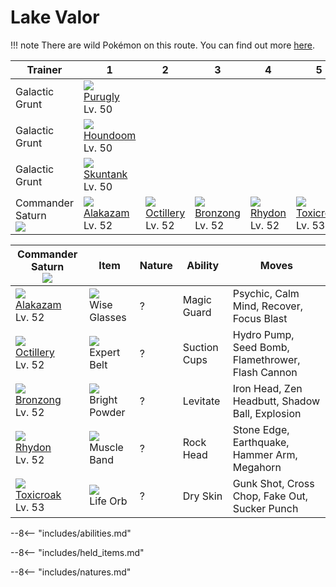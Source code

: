 # Lake Valor

!!! note
    There are wild Pokémon on this route. You can find out more [here](../../wild_pokemon/lake_valor/).


Trainer                         | 1                                | 2                                 | 3                                | 4                              | 5
---                             | ---                              | ---                               | ---                              | ---                            | ---
Galactic Grunt                  | ![][432]<br>[Purugly]<br>Lv. 50  | &nbsp;                            | &nbsp;                           | &nbsp;                         | &nbsp;
Galactic Grunt                  | ![][229]<br>[Houndoom]<br>Lv. 50 | &nbsp;                            | &nbsp;                           | &nbsp;                         | &nbsp;
Galactic Grunt                  | ![][435]<br>[Skuntank]<br>Lv. 50 | &nbsp;                            | &nbsp;                           | &nbsp;                         | &nbsp;
Commander Saturn<br>![][saturn] | ![][065]<br>[Alakazam]<br>Lv. 52 | ![][224]<br>[Octillery]<br>Lv. 52 | ![][437]<br>[Bronzong]<br>Lv. 52 | ![][112]<br>[Rhydon]<br>Lv. 52 | ![][454]<br>[Toxicroak]<br>Lv. 53

Commander Saturn<br>![][saturn]   | Item                                | Nature | Ability      | Moves
---                               | ---                                 | ---    | ---          | ---
![][065]<br>[Alakazam]<br>Lv. 52  | ![][wise-glasses]<br>Wise Glasses   | ?      | Magic Guard  | Psychic, Calm Mind, Recover, Focus Blast
![][224]<br>[Octillery]<br>Lv. 52 | ![][expert-belt]<br>Expert Belt     | ?      | Suction Cups | Hydro Pump, Seed Bomb, Flamethrower, Flash Cannon
![][437]<br>[Bronzong]<br>Lv. 52  | ![][bright-powder]<br>Bright Powder | ?      | Levitate     | Iron Head, Zen Headbutt, Shadow Ball, Explosion
![][112]<br>[Rhydon]<br>Lv. 52    | ![][muscle-band]<br>Muscle Band     | ?      | Rock Head    | Stone Edge, Earthquake, Hammer Arm, Megahorn
![][454]<br>[Toxicroak]<br>Lv. 53 | ![][life-orb]<br>Life Orb           | ?      | Dry Skin     | Gunk Shot, Cross Chop, Fake Out, Sucker Punch

--8<-- "includes/abilities.md"

--8<-- "includes/held_items.md"

--8<-- "includes/natures.md"

[Alakazam]: ../../pokemon_changes/065/
[Rhydon]: ../../pokemon_changes/112/
[Octillery]: ../../pokemon_changes/224/
[Houndoom]: ../../pokemon_changes/229/
[Purugly]: ../../pokemon_changes/432/
[Skuntank]: ../../pokemon_changes/435/
[Bronzong]: ../../pokemon_changes/437/
[Toxicroak]: ../../pokemon_changes/454/
[bright-powder]: ../img/items/bright-powder.png
[expert-belt]: ../img/items/expert-belt.png
[life-orb]: ../img/items/life-orb.png
[muscle-band]: ../img/items/muscle-band.png
[wise-glasses]: ../img/items/wise-glasses.png
[065]: ../img/pokemon/065.png
[112]: ../img/pokemon/112.png
[224]: ../img/pokemon/224.png
[229]: ../img/pokemon/229.png
[432]: ../img/pokemon/432.png
[435]: ../img/pokemon/435.png
[437]: ../img/pokemon/437.png
[454]: ../img/pokemon/454.png
[saturn]: ../img/trainer/saturn.png
